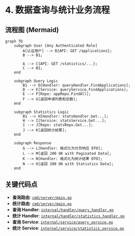# 4. 数据查询与统计业务流程

## 流程图 (Mermaid)

```mermaid
graph TD
    subgraph User [Any Authenticated Role]
        A[认证用户] --> B{API: GET /applications};
        B --> B1;

        A --> C{API: GET /statistics/...};
        C --> B1;
    end

    subgraph Query Logic
        B1 --> D[Handler: queryHandler.FindApplications];
        D --> E[Service: queryService.FindApplications];
        E --> F[Repo: appRepo.FindAll];
        F --> G[返回申请列表和总数];
    end

    subgraph Statistics Logic
        B1 --> H[Handler: statsHandler.Get...];
        H --> I[Service: statsService.Get...];
        I --> J[Repo: statsRepo.Get...];
        J --> K[返回统计结果];
    end

    subgraph Response
        G --> L[Handler: 格式化为分页响应 DTO];
        L --> M[返回 200 OK with Paginated Data];
        K --> N[Handler: 格式化为统计结果 DTO];
        N --> O[返回 200 OK with Statistics Data];
    end
```

## 关键代码点

*   **查询路由**: [`cmd/server/main.go`](cmd/server/main.go:160)
*   **统计路由**: [`cmd/server/main.go`](cmd/server/main.go:184)
*   **查询 Handler**: [`internal/handler/query_handler.go`](internal/handler/query_handler.go)
*   **统计 Handler**: [`internal/handler/statistics_handler.go`](internal/handler/statistics_handler.go)
*   **查询 Service**: [`internal/service/query_service.go`](internal/service/query_service.go)
*   **统计 Service**: [`internal/service/statistics_service.go`](internal/service/statistics_service.go)
